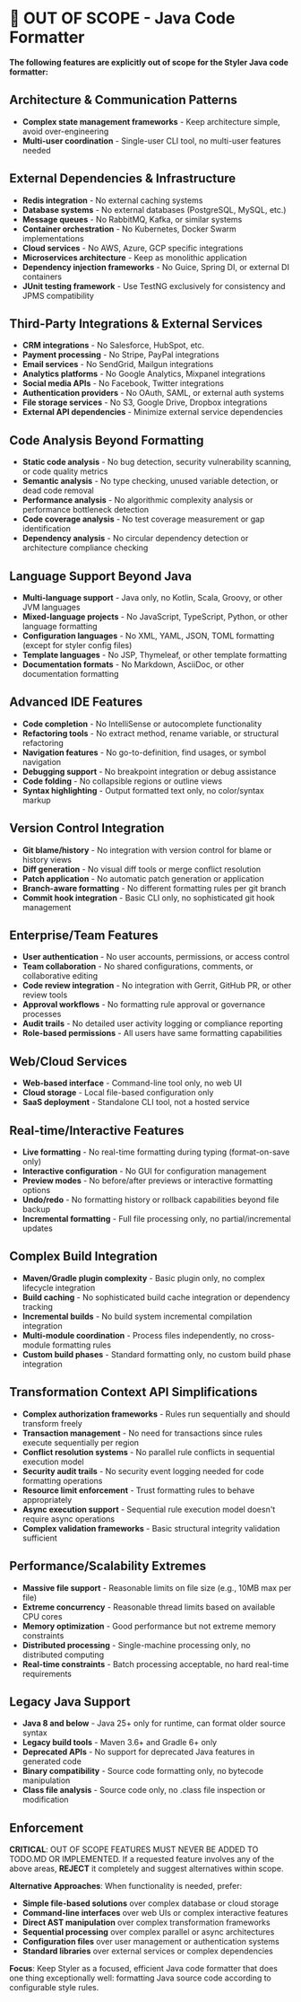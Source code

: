 # 🚫 OUT OF SCOPE - Java Code Formatter

**The following features are explicitly out of scope for the Styler Java code formatter:**

## Architecture & Communication Patterns
- **Complex state management frameworks** - Keep architecture simple, avoid over-engineering
- **Multi-user coordination** - Single-user CLI tool, no multi-user features needed

## External Dependencies & Infrastructure
- **Redis integration** - No external caching systems
- **Database systems** - No external databases (PostgreSQL, MySQL, etc.)
- **Message queues** - No RabbitMQ, Kafka, or similar systems
- **Container orchestration** - No Kubernetes, Docker Swarm implementations
- **Cloud services** - No AWS, Azure, GCP specific integrations
- **Microservices architecture** - Keep as monolithic application
- **Dependency injection frameworks** - No Guice, Spring DI, or external DI containers
- **JUnit testing framework** - Use TestNG exclusively for consistency and JPMS compatibility

## Third-Party Integrations & External Services
- **CRM integrations** - No Salesforce, HubSpot, etc.
- **Payment processing** - No Stripe, PayPal integrations
- **Email services** - No SendGrid, Mailgun integrations
- **Analytics platforms** - No Google Analytics, Mixpanel integrations
- **Social media APIs** - No Facebook, Twitter integrations
- **Authentication providers** - No OAuth, SAML, or external auth systems
- **File storage services** - No S3, Google Drive, Dropbox integrations
- **External API dependencies** - Minimize external service dependencies

## Code Analysis Beyond Formatting
- **Static code analysis** - No bug detection, security vulnerability scanning, or code quality metrics
- **Semantic analysis** - No type checking, unused variable detection, or dead code removal
- **Performance analysis** - No algorithmic complexity analysis or performance bottleneck detection
- **Code coverage analysis** - No test coverage measurement or gap identification
- **Dependency analysis** - No circular dependency detection or architecture compliance checking

## Language Support Beyond Java
- **Multi-language support** - Java only, no Kotlin, Scala, Groovy, or other JVM languages
- **Mixed-language projects** - No JavaScript, TypeScript, Python, or other language formatting
- **Configuration languages** - No XML, YAML, JSON, TOML formatting (except for styler config files)
- **Template languages** - No JSP, Thymeleaf, or other template formatting
- **Documentation formats** - No Markdown, AsciiDoc, or other documentation formatting

## Advanced IDE Features
- **Code completion** - No IntelliSense or autocomplete functionality
- **Refactoring tools** - No extract method, rename variable, or structural refactoring
- **Navigation features** - No go-to-definition, find usages, or symbol navigation
- **Debugging support** - No breakpoint integration or debug assistance
- **Code folding** - No collapsible regions or outline views
- **Syntax highlighting** - Output formatted text only, no color/syntax markup

## Version Control Integration
- **Git blame/history** - No integration with version control for blame or history views
- **Diff generation** - No visual diff tools or merge conflict resolution
- **Patch application** - No automatic patch generation or application
- **Branch-aware formatting** - No different formatting rules per git branch
- **Commit hook integration** - Basic CLI only, no sophisticated git hook management

## Enterprise/Team Features
- **User authentication** - No user accounts, permissions, or access control
- **Team collaboration** - No shared configurations, comments, or collaborative editing
- **Code review integration** - No integration with Gerrit, GitHub PR, or other review tools
- **Approval workflows** - No formatting rule approval or governance processes
- **Audit trails** - No detailed user activity logging or compliance reporting
- **Role-based permissions** - All users have same formatting capabilities

## Web/Cloud Services
- **Web-based interface** - Command-line tool only, no web UI
- **Cloud storage** - Local file-based configuration only
- **SaaS deployment** - Standalone CLI tool, not a hosted service

## Real-time/Interactive Features
- **Live formatting** - No real-time formatting during typing (format-on-save only)
- **Interactive configuration** - No GUI for configuration management
- **Preview modes** - No before/after previews or interactive formatting options
- **Undo/redo** - No formatting history or rollback capabilities beyond file backup
- **Incremental formatting** - Full file processing only, no partial/incremental updates

## Complex Build Integration
- **Maven/Gradle plugin complexity** - Basic plugin only, no complex lifecycle integration
- **Build caching** - No sophisticated build cache integration or dependency tracking
- **Incremental builds** - No build system incremental compilation integration
- **Multi-module coordination** - Process files independently, no cross-module formatting rules
- **Custom build phases** - Standard formatting only, no custom build phase integration

## Transformation Context API Simplifications
- **Complex authorization frameworks** - Rules run sequentially and should transform freely
- **Transaction management** - No need for transactions since rules execute sequentially per region
- **Conflict resolution systems** - No parallel rule conflicts in sequential execution model
- **Security audit trails** - No security event logging needed for code formatting operations
- **Resource limit enforcement** - Trust formatting rules to behave appropriately
- **Async execution support** - Sequential rule execution model doesn't require async operations
- **Complex validation frameworks** - Basic structural integrity validation sufficient

## Performance/Scalability Extremes
- **Massive file support** - Reasonable limits on file size (e.g., 10MB max per file)
- **Extreme concurrency** - Reasonable thread limits based on available CPU cores
- **Memory optimization** - Good performance but not extreme memory constraints
- **Distributed processing** - Single-machine processing only, no distributed computing
- **Real-time constraints** - Batch processing acceptable, no hard real-time requirements

## Legacy Java Support
- **Java 8 and below** - Java 25+ only for runtime, can format older source syntax
- **Legacy build tools** - Maven 3.6+ and Gradle 6+ only
- **Deprecated APIs** - No support for deprecated Java features in generated code
- **Binary compatibility** - Source code formatting only, no bytecode manipulation
- **Class file analysis** - Source code only, no .class file inspection or modification

## Enforcement

**CRITICAL**: OUT OF SCOPE FEATURES MUST NEVER BE ADDED TO TODO.MD OR IMPLEMENTED. If a requested feature involves any of the above areas, **REJECT** it completely and suggest alternatives within scope.

**Alternative Approaches**: When functionality is needed, prefer:
- **Simple file-based solutions** over complex database or cloud storage
- **Command-line interfaces** over web UIs or complex interactive features
- **Direct AST manipulation** over complex transformation frameworks
- **Sequential processing** over complex parallel or async architectures
- **Configuration files** over user management or authentication systems
- **Standard libraries** over external services or complex dependencies

**Focus**: Keep Styler as a focused, efficient Java code formatter that does one thing exceptionally well: formatting Java source code according to configurable style rules.